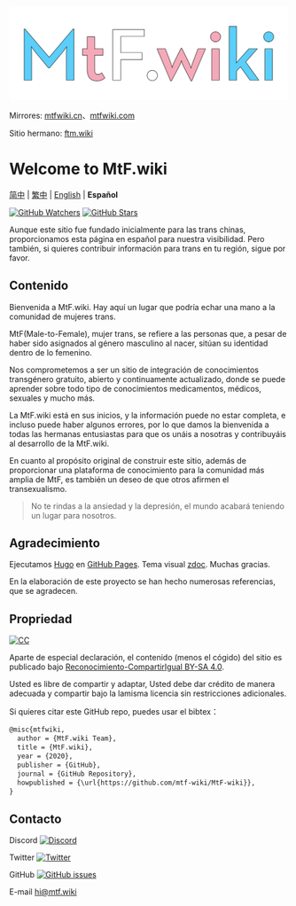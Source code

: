 <!-- markdownlint-disable-next-line -->
[![MtF-wiki][logo-long]][wiki-url]

Mirrores: [mtfwiki.cn](https://mtfwiki.cn)、[mtfwiki.com](https://mtfwiki.com)

Sitio hermano: [ftm.wiki](https://ftm.wiki)

# Welcome to **MtF.wiki**

[简中](README.md) | [繁中](README-T.md) | [English](README-EN.md) | **Español**

[![GitHub Watchers][badge-gh-watch]][repo]
[![GitHub Stars][badge-gh-stars]][repo]

Aunque este sitio fue fundado inicialmente para las trans chinas, proporcionamos esta página en español para nuestra visibilidad. Pero también, si quieres contribuir información para trans en tu región, sigue por favor.

## Contenido

Bienvenida a MtF.wiki. Hay aquí un lugar que podría echar una mano a la comunidad de mujeres trans.

MtF(Male-to-Female), mujer trans, se refiere a las personas que, a pesar de haber sido asignados al género masculino al nacer, sitúan su identidad dentro de lo femenino.

Nos comprometemos a ser un sitio de integración de conocimientos transgénero gratuito, abierto y continuamente actualizado, donde se puede aprender sobre todo tipo de conocimientos medicamentos, médicos, sexuales y mucho más.

La MtF.wiki está en sus inicios, y la información puede no estar completa, e incluso puede haber algunos errores, por lo que damos la bienvenida a todas las hermanas entusiastas para que os unáis a nosotras y contribuyáis al desarrollo de la MtF.wiki.

En cuanto al propósito original de construir este sitio, además de proporcionar una plataforma de conocimiento para la comunidad más amplia de MtF, es también un deseo de que otros afirmen el transexualismo.

> No te rindas a la ansiedad y la depresión, el mundo acabará teniendo un lugar para nosotros.

## Agradecimiento

Ejecutamos [Hugo][hugo-url] en [GitHub Pages][wiki-url]. Tema visual [zdoc][zdoc-url]. Muchas gracias.

En la elaboración de este proyecto se han hecho numerosas referencias, que se agradecen.

## Propriedad

[![CC][cc-img]][cc-url]

Aparte de especial declaración, el contenido (menos el cógido) del sitio es publicado bajo [Reconocimiento-CompartirIgual BY-SA 4.0][cc-url].

Usted es libre de compartir y adaptar, Usted debe dar crédito de manera adecuada y compartir bajo la lamisma licencia sin restricciones adicionales.

Si quieres citar este GitHub repo, puedes usar el bibtex：

```plain
@misc{mtfwiki,
  author = {MtF.wiki Team},
  title = {MtF.wiki},
  year = {2020},
  publisher = {GitHub},
  journal = {GitHub Repository},
  howpublished = {\url{https://github.com/mtf-wiki/MtF-wiki}},
}
```

## Contacto

Discord [![Discord][badge-discord]](https://233.plus/discord)

Twitter [![Twitter][badge-twitter]](https://twitter.com/mtfwiki)

GitHub [![GitHub issues][badge-gh-issues]](https://github.com/mtf-wiki/MtF-wiki/issues/new/choose)

E-mail <hi@mtf.wiki>

[badge-discord]: https://img.shields.io/discord/883004164760801320?style=flat-square
[badge-gh-issues]: https://img.shields.io/github/issues/mtf-wiki/MtF-wiki?style=flat-square
[badge-gh-stars]: https://img.shields.io/github/stars/mtf-wiki/MtF-wiki.svg?style=flat-square&label=Stars
[badge-gh-watch]: https://img.shields.io/github/watchers/mtf-wiki/MtF-wiki.svg?style=flat-square&label=Watch
[badge-twitter]: https://img.shields.io/twitter/follow/mtfwiki?style=flat-square
[cc-img]: https://i.creativecommons.org/l/by-sa/4.0/88x31.png
[cc-url]: https://creativecommons.org/licenses/by-sa/4.0
[hugo-url]: https://github.com/gohugoio/hugo
[logo-long]: ./static/new/mtf-wiki-long.svg
[repo]: https://github.com/mtf-wiki/MtF-wiki
[wiki-url]: https://mtf.wiki
[zdoc-url]: https://github.com/zzossig/hugo-theme-zdoc
